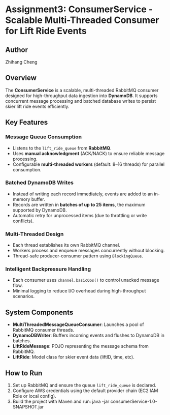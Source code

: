 # Assignment3: ConsumerService - Scalable Multi-Threaded Consumer for Lift Ride Events

## Author
Zhihang Cheng

## Overview
The **ConsumerService** is a scalable, multi-threaded RabbitMQ consumer designed for high-throughput data ingestion into **DynamoDB**. It supports concurrent message processing and batched database writes to persist skier lift ride events efficiently.

## Key Features

###  Message Queue Consumption
- Listens to the `lift_ride_queue` from **RabbitMQ**.
- Uses **manual acknowledgment** (ACK/NACK) to ensure reliable message processing.
- Configurable **multi-threaded workers** (default: 8–16 threads) for parallel consumption.

###  Batched DynamoDB Writes
- Instead of writing each record immediately, events are added to an in-memory buffer.
- Records are written in **batches of up to 25 items**, the maximum supported by DynamoDB.
- Automatic retry for unprocessed items (due to throttling or write conflicts).

###  Multi-Threaded Design
- Each thread establishes its own RabbitMQ channel.
- Workers process and enqueue messages concurrently without blocking.
- Thread-safe producer-consumer pattern using `BlockingQueue`.

###  Intelligent Backpressure Handling
- Each consumer uses `channel.basicQos()` to control unacked message flow.
- Minimal logging to reduce I/O overhead during high-throughput scenarios.


## System Components
- **MultiThreadedMessageQueueConsumer**: Launches a pool of RabbitMQ consumer threads.
- **DynamoDBWriter**: Buffers incoming events and flushes to DynamoDB in batches.
- **LiftRideMessage**: POJO representing the message schema from RabbitMQ.
- **LiftRide**: Model class for skier event data (liftID, time, etc).

## How to Run
1. Set up RabbitMQ and ensure the queue `lift_ride_queue` is declared.
2. Configure AWS credentials using the default provider chain (EC2 IAM Role or local config).
3. Build the project with Maven and run: java -jar consumerService-1.0-SNAPSHOT.jar
